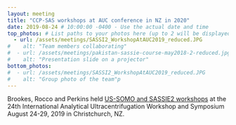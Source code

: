 ```yaml
---
layout: meeting
title: "CCP-SAS workshops at AUC conference in NZ in 2020"
date: 2019-08-24 # 10:00:00 -0400 - Use the actual date and time
top_photos: # List paths to your photos here (up to 2 will be displayed side by side at the top)
  - url: /assets/meetings/SASSI2_WorkshopAtAUC2019_reduced.JPG
#    alt: "Team members collaborating"
#  - url: /assets/meetings/pakistan-sassie-course-may2018-2-reduced.jpg
#    alt: "Presentation slide on a projector"
bottom_photos:
#  - url: /assets/meetings/SASSI2_WorkshopAtAUC2019_reduced.JPG
#    alt: "Group photo of the team"p
---
```


Brookes, Rocco and Perkins held [US-SOMO and SASSIE2 workshops](https://auc2019.uleth.ca/workshops.php) at the 24th
International Analytical Ultracentrifugation Workshop and Symposium August 24-29, 2019 in Christchurch, NZ.
